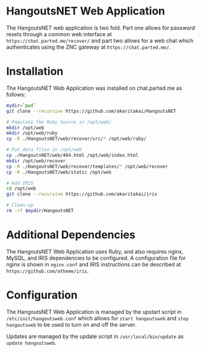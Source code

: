 HangoutsNET Web Application
===========================

The HangoutsNET web application is two fold. Part one allows for password resets through a common web interface at `https://chat.parted.me/recover/` and part two allows for a web chat which authenticates using the ZNC gateway at `https://chat.parted.me/`.

Installation
============

The HangoutsNET Web Application was installed on chat.parted.me as follows:

```sh
mydir=`pwd`
git clone --recursive https://github.com/akaritakai/HangoutsNET

# Populate the Ruby Source in /opt/web/
mkdir /opt/web
mkdir /opt/web/ruby
cp -R ./HangoutsNET/web/recover/src/* /opt/web/ruby/

# Put data files in /opt/web
cp ./HangoutsNET/web/404.html /opt/web/index.html
mkdir /opt/web/recover
cp -R ./HangoutsNET/web/recover/templates/* /opt/web/recover
cp -R ./HangoutsNET/web/static /opt/web

# Add IRIS
cd /opt/web 
git clone --recursive https://github.com/akaritakai/iris

# Clean-up
rm -rf $mydir/HangoutsNET
```

Additional Dependencies
=======================
The HangoutsNET Web Application uses Ruby, and also requires nginx, MySQL, and IRIS dependencies to be configured. A configuration file for nginx is shown in `nginx.conf` and IRIS instructions can be described at `https://github.com/atheme/iris`.

Configuration
=============
The HangoutsNET Web Application is managed by the upstart script in `/etc/init/hangoutsweb.conf` which allows for `start hangoutsweb` and `stop hangoutsweb` to be used to turn on and off the server.

Updates are managed by the update script in `/usr/local/bin/update` as `update hangoutsweb`.
